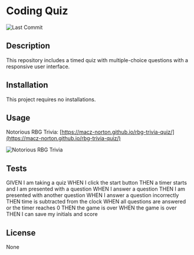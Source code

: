 # Coding Quiz

![Last Commit](https://img.shields.io/github/last-commit/macz-norton/rbg-trivia-quiz)

## Description

This repository includes a timed quiz with multiple-choice questions with a responsive user interface.

## Installation

This project requires no installations. 

## Usage

Notorious RBG Trivia: [https://macz-norton.github.io/rbg-trivia-quiz/](https://macz-norton.github.io/rbg-trivia-quiz/)

![Notorious RBG Trivia](https://user-images.githubusercontent.com/71162422/99896312-3d227a00-2c44-11eb-9292-d90850839d76.png)

## Tests

GIVEN I am taking a quiz
WHEN I click the start button
THEN a timer starts and I am presented with a question
WHEN I answer a question
THEN I am presented with another question
WHEN I answer a question incorrectly
THEN time is subtracted from the clock
WHEN all questions are answered or the timer reaches 0
THEN the game is over
WHEN the game is over
THEN I can save my initials and score

## License

None